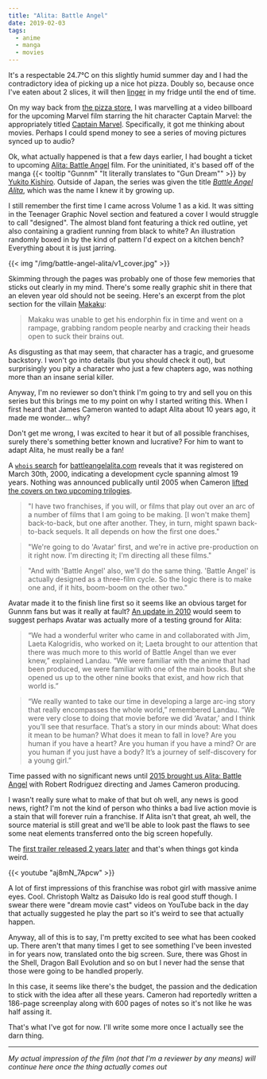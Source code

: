 ```yaml
---
title: "Alita: Battle Angel"
date: 2019-02-03
tags:
  - anime
  - manga
  - movies
---
```


It's a respectable 24.7°C on this slightly humid summer day and I had the contradictory idea of picking up a nice hot pizza. Doubly so, because once I've eaten about 2 slices, it will then [linger](https://www.thesaurus.com/browse/linger) in my fridge until the end of time.

On my way back from [the pizza store](https://hellpizza.com), I was marvelling at a video billboard for the upcoming Marvel film starring the hit character Captain Marvel: the appropriately titled [Captain Marvel](https://www.imdb.com/title/tt4154664/). Specifically, it got me thinking about movies. Perhaps I could spend money to see a series of moving pictures synced up to audio?

Ok, what actually happened is that a few days earlier, I had bought a ticket to upcoming [Alita: Battle Angel](https://www.imdb.com/title/tt0437086/) film. For the uninitiated, it's based off of the manga {{< tooltip "Gunnm" "It literally translates to \"Gun Dream\"" >}} by [Yukito Kishiro](https://en.wikipedia.org/wiki/Yukito_Kishiro). Outside of Japan, the series was given the title *[Battle Angel Alita](https://en.wikipedia.org/wiki/Battle_Angel_Alita)*, which was the name I knew it by growing up.

I still remember the first time I came across Volume 1 as a kid. It was sitting in the Teenager Graphic Novel section and featured a cover I would struggle to call "designed". The almost bland font featuring a thick red outline, yet also containing a gradient running from black to white? An illustration randomly boxed in by the kind of pattern I'd expect on a kitchen bench? Everything about it is just jarring.

{{< img "/img/battle-angel-alita/v1_cover.jpg" >}}

Skimming through the pages was probably one of those few memories that sticks out clearly in my mind. There's some really graphic shit in there that an eleven year old should not be seeing. Here's an excerpt from the plot section for the villain [Makaku](https://battleangel.fandom.com/wiki/Makaku):

> Makaku was unable to get his endorphin fix in time and went on a rampage, grabbing random people nearby and cracking their heads open to suck their brains out.

As disgusting as that may seem, that character has a tragic, and gruesome backstory. I won't go into details (but you should check it out), but surprisingly you pity a character who just a few chapters ago, was nothing more than an insane serial killer.

Anyway, I'm no reviewer so don't think I'm going to try and sell you on this series but this brings me to my point on why I started writing this. When I first heard that James Cameron wanted to adapt Alita about 10 years ago, it made me wonder... why?

Don't get me wrong, I was excited to hear it but of all possible franchises, surely there's something better known and lucrative? For him to want to adapt Alita, he must really be a fan!

A [`whois` search](https://who.is/whois/battleangelalita.com) for [battleangelalita.com](https://battleangelalita.com) reveals that it was registered on March 30th, 2000, indicating a development cycle spanning almost 19 years. Nothing was announced publically until 2005 when Cameron [lifted the covers on two upcoming trilogies](https://web.archive.org/web/20100224081309/http://www.mtv.com/movies/news/articles/1535402/20060629/story.jhtml).

> "I have two franchises, if you will, or films that play out over an arc of a number of films that I am going to be making. [I won't make them] back-to-back, but one after another. They, in turn, might spawn back-to-back sequels. It all depends on how the first one does."

> "We're going to do 'Avatar' first, and we're in active pre-production on it right now. I'm directing it; I'm directing all these films."

> "And with 'Battle Angel' also, we'll do the same thing. 'Battle Angel' is actually designed as a three-film cycle. So the logic there is to make one and, if it hits, boom-boom on the other two."

Avatar made it to the finish line first so it seems like an obvious target for Gunnm fans but was it really at fault? [An update in 2010](http://www.mtv.com/news/2596073/avatar-producer-says-battle-angel-alita-has-a-new-name-will-follow-avatar-2/) would seem to suggest perhaps Avatar was actually more of a testing ground for Alita:

> “We had a wonderful writer who came in and collaborated with Jim, Laeta Kalogridis, who worked on it; Laeta brought to our attention that there was much more to this world of Battle Angel than we ever knew,” explained Landau. “We were familiar with the anime that had been produced, we were familiar with one of the main books. But she opened us up to the other nine books that exist, and how rich that world is.”

> “We really wanted to take our time in developing a large arc-ing story that really encompasses the whole world,” remembered Landau. “We were very close to doing that movie before we did ‘Avatar,’ and I think you’ll see that resurface. That’s a story in our minds about: What does it mean to be human? What does it mean to fall in love? Are you human if you have a heart? Are you human if you have a mind? Or are you human if you just have a body? It’s a journey of self-discovery for a young girl.”

Time passed with no significant news until [2015 brought us Alita: Battle Angel](https://variety.com/2015/film/news/james-cameron-alita-battle-angel-robert-rodriguez-1201618035/) with Robert Rodriguez directing and James Cameron producing.

I wasn't really sure what to make of that but oh well, any news is good news, right? I'm not the kind of person who thinks a bad live action movie is a stain that will forever ruin a franchise. If Alita isn't that great, ah well, the source material is still great and we'll be able to look past the flaws to see some neat elements transferred onto the big screen hopefully.

The [first trailer released 2 years later](https://variety.com/2017/film/news/alita-battle-angel-first-trailer-james-cameron-robert-rodriguez-1202634419/) and that's when things got kinda weird.

{{< youtube "aj8mN_7Apcw" >}}

A lot of first impressions of this franchise was robot girl with massive anime eyes. Cool. Christoph Waltz as Daisuko Ido is real good stuff though. I swear there were "dream movie cast" videos on YouTube back in the day that actually suggested he play the part so it's weird to see that actually happen.

Anyway, all of this is to say, I'm pretty excited to see what has been cooked up. There aren't that many times I get to see something I've been invested in for years now, translated onto the big screen. Sure, there was Ghost in the Shell, Dragon Ball Evolution and so on but I never had the sense that those were going to be handled properly.

In this case, it seems like there's the budget, the passion and the dedication to stick with the idea after all these years. Cameron had reportedly written a 186-page screenplay along with 600 pages of notes so it's not like he was half assing it.

That's what I've got for now. I'll write some more once I actually see the darn thing.

---

*My actual impression of the film (not that I'm a reviewer by any means) will continue here once the thing actually comes out*